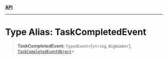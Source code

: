 [**API**](../../../README.md)

***

# Type Alias: TaskCompletedEvent

> **TaskCompletedEvent**: `TypedEvent`\<\[`string`, `BigNumber`\], [`TaskCompletedEventObject`](../interfaces/TaskCompletedEventObject.md)\>
